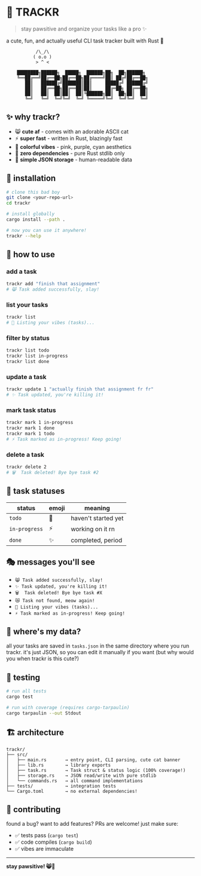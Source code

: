 # 🐾 TRACKR

> stay pawsitive and organize your tasks like a pro ✨

a cute, fun, and actually useful CLI task tracker built with Rust 🦀

```
           /\_/\  
          ( o.o ) 
           > ^ <  

    ████████╗██████╗  █████╗  ██████╗██╗  ██╗██████╗ 
    ╚══██╔══╝██╔══██╗██╔══██╗██╔════╝██║ ██╔╝██╔══██╗
       ██║   ██████╔╝███████║██║     █████╔╝ ██████╔╝
       ██║   ██╔══██╗██╔══██║██║     ██╔═██╗ ██╔══██╗
       ██║   ██║  ██║██║  ██║╚██████╗██║  ██╗██║  ██║
       ╚═╝   ╚═╝  ╚═╝╚═╝  ╚═╝ ╚═════╝╚═╝  ╚═╝╚═╝  ╚═╝
```

## ✨ why trackr?

- 😸 **cute af** - comes with an adorable ASCII cat
- ⚡ **super fast** - written in Rust, blazingly fast
- 🎨 **colorful vibes** - pink, purple, cyan aesthetics
- 🚀 **zero dependencies** - pure Rust stdlib only
- 📝 **simple JSON storage** - human-readable data

## 🚀 installation

```bash
# clone this bad boy
git clone <your-repo-url>
cd trackr

# install globally
cargo install --path .

# now you can use it anywhere!
trackr --help
```

## 📖 how to use

### add a task
```bash
trackr add "finish that assignment"
# 😸 Task added successfully, slay!
```

### list your tasks
```bash
trackr list
# 🐾 Listing your vibes (tasks)...
```

### filter by status
```bash
trackr list todo
trackr list in-progress
trackr list done
```

### update a task
```bash
trackr update 1 "actually finish that assignment fr fr"
# ✨ Task updated, you're killing it!
```

### mark task status
```bash
trackr mark 1 in-progress  
trackr mark 1 done        
trackr mark 1 todo        
# ⚡ Task marked as in-progress! Keep going!
```

### delete a task
```bash
trackr delete 2
# 🗑️  Task deleted! Bye bye task #2
```

## 🎨 task statuses

| status | emoji | meaning |
|--------|-------|---------|
| `todo` | 📝 | haven't started yet |
| `in-progress` | ⚡ | working on it rn |
| `done` | ✨ | completed, period |

## 🎭 messages you'll see

- `😸 Task added successfully, slay!`
- `✨ Task updated, you're killing it!`
- `🗑️  Task deleted! Bye bye task #X`
- `😿 Task not found, meow again!`
- `🐾 Listing your vibes (tasks)...`
- `⚡ Task marked as in-progress! Keep going!`

## 💾 where's my data?

all your tasks are saved in `tasks.json` in the same directory where you run trackr. it's just JSON, so you can edit it manually if you want (but why would you when trackr is this cute?)


## 🧪 testing

```bash
# run all tests
cargo test

# run with coverage (requires cargo-tarpaulin)
cargo tarpaulin --out Stdout
```

## 🏗️ architecture

```
trackr/
├── src/
│   ├── main.rs       → entry point, CLI parsing, cute cat banner
│   ├── lib.rs        → library exports
│   ├── task.rs       → Task struct & status logic (100% coverage!)
│   ├── storage.rs    → JSON read/write with pure stdlib
│   └── commands.rs   → all command implementations
├── tests/            → integration tests
└── Cargo.toml        → no external dependencies!
```

## 🤝 contributing

found a bug? want to add features? PRs are welcome! just make sure:
- ✅ tests pass (`cargo test`)
- ✅ code compiles (`cargo build`)
- ✅ vibes are immaculate
---

**stay pawsitive! 😸🐾**

